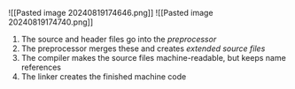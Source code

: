 ![[Pasted image 20240819174646.png]]
![[Pasted image 20240819174740.png]]

1. The source and header files go into the *preprocessor*
2. The preprocessor merges these and creates *extended source files*
3. The compiler makes the source files machine-readable, but keeps name references
4. The linker creates the finished machine code
